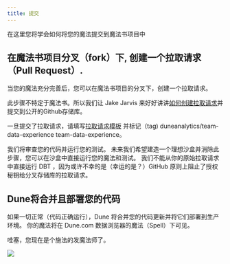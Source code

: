 ```yaml
---
title: 提交
---
```


在这里您将学会如何将您的魔法提交到魔法书项目中

## 在魔法书项目分叉（fork）下, 创建一个拉取请求（Pull Request）.

当您的魔法充分完善后，您可以在魔法书项目的分叉下，创建一个拉取请求。

此步骤不特定于魔法书。所以我们让 Jake Jarvis 来好好讲讲[如何创建拉取请求](https://jarv.is/notes/how-to-pull-request-fork-github)并提交到公开的Github存储库。

一旦提交了拉取请求，请填写[拉取请求模板](https://github.com/duneanalytics/spellbook/blob/master/pull\_request\_template.md) 并标记（tag) duneanalytics/team-data-experience team-data-experience。

我们将审查您的代码并运行您的测试。 未来我们希望建造一个理想沙盒并消除此步骤，您可以在沙盒中直接运行您的魔法和测试。 我们不能从你的原始拉取请求中直接运行 DBT ，因为或许不幸的是（幸运的是？）GitHub 原则上阻止了授权秘钥给分叉存储库的拉取请求。

## Dune将合并且部署您的代码

如果一切正常（代码正确运行），Dune 将合并您的代码更新并将它们部署到生产环境。 你的魔法将在 Dune.com 数据浏览器的魔法（Spell）下可见。

哇塞，您现在是个施法的发魔法师了。

![](https://lh3.googleusercontent.com/sUXU5lD0NqGv9Xt2riyO\_WR2GUo74o9LaBWT5Kd\_a78A6CZ77ZvEiiCHLLOa-e8v\_Sqnmv3r2oBn6zvwZC1y3JX5HyFfhkYhJG59SWn-iefQ4-bKOAAXyaC1QS-umTHb73PYhZioaXYvP6QXP38)